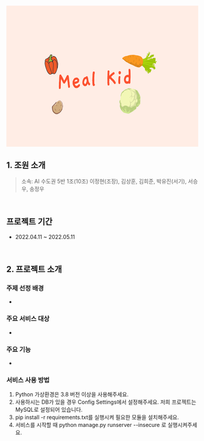 <img src="static\images\logo.PNG"  width="700" height="370">


<br/>

## 1. 조원 소개
> 소속: AI 수도권 5반 1조(10조)
> 이정현(조장), 김상훈, 김희준, 박유진(서기), 서승우, 송정우

<br/>

## 프로젝트 기간
 - 2022.04.11 ~ 2022.05.11


<br/>

## 2. 프로젝트 소개
### 주제 선정 배경
 -

### 주요 서비스 대상
 - 

### 주요 기능
 -


### 서비스 사용 방법
 1. Python 가상환경은 3.8 버전 이상을 사용해주세요.
 2. 사용하시는 DB가 있을 경우 Config Settings에서 설정해주세요. 저희 프로젝트는 MySQL로 설정되어 있습니다.
 3. pip install -r requirements.txt를 실행시켜 필요한 모듈을 설치해주세요.
 4. 서비스를 시작할 때 python manage.py runserver --insecure 로 실행시켜주세요.
